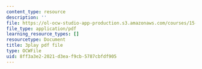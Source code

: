 ```yaml
---
content_type: resource
description: ''
file: https://ol-ocw-studio-app-production.s3.amazonaws.com/courses/15-031j-energy-decisions-markets-and-policies-spring-2012/8ff3a3e22021d3eaf9cb5787cbfdf905_8aNkTgarBis.pdf
file_type: application/pdf
learning_resource_types: []
resourcetype: Document
title: 3play pdf file
type: OCWFile
uid: 8ff3a3e2-2021-d3ea-f9cb-5787cbfdf905
---
```


